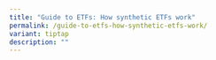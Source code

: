 ```yaml
---
title: "Guide to ETFs: How synthetic ETFs work"
permalink: /guide-to-etfs-how-synthetic-etfs-work/
variant: tiptap
description: ""
---
```

